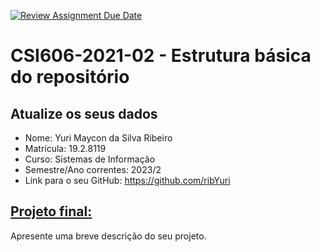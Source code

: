 [![Review Assignment Due Date](https://classroom.github.com/assets/deadline-readme-button-24ddc0f5d75046c5622901739e7c5dd533143b0c8e959d652212380cedb1ea36.svg)](https://classroom.github.com/a/OP3aNSDP)
# **CSI606-2021-02 - Estrutura básica do repositório**

## Atualize os seus dados

- Nome: Yuri Maycon da Silva Ribeiro
- Matrícula: 19.2.8119
- Curso: Sistemas de Informação
- Semestre/Ano correntes: 2023/2
- Link para o seu GitHub: https://github.com/ribYuri

## [Projeto final:](./Projeto/README.md)

Apresente uma breve descrição do seu projeto.

